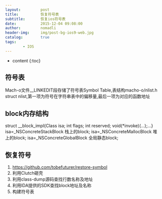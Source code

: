```yaml
---
layout:         post
title:          恢复符号表
subtitle:       恢复ios符号表
date:           2015-12-04 09:08:00
author:         nomadli
header-img:     img/post-bg-ios9-web.jpg
catalog:        true
tags:
        - IOS
---
```


* content
{:toc}

## 符号表
  Mach-o文件__LINKEDIT段存储了符号表Symbol Table,表结构macho-o/nlist.h struct nlist,第一项为符号在字符串表中的偏移量,最后一项为对应的函数地址
  
## block内存结构
  struct __block_impl{Class isa; int flags; int reserved; void(*invoke)(...);...} isa=_NSConcreteStackBlock 栈上的block; isa=_NSConcreteMallocBlock 堆上的block; isa=_NSConcreteGlobalBlock 全局静态block;  

## 恢复符号
1. https://github.com/tobefuturer/restore-symbol
2. 利用Clutch砸壳
3. 利用class-dump源码查找行数名称及地址
4. 利用IDA提供的SDK查找block地址及名称
5. 构建符号表
